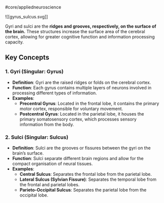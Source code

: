 #core/appliedneuroscience

![[gyrus_sulcus.svg]]

Gyri and sulci are the **ridges and grooves, respectively, on the surface of the brain.** These structures increase the surface area of the cerebral cortex, allowing for greater cognitive function and information processing capacity.

## Key Concepts

### 1. Gyri (Singular: Gyrus)

- **Definition**: Gyri are the raised ridges or folds on the cerebral cortex.
- **Function**: Each gyrus contains multiple layers of neurons involved in processing different types of information.
- **Examples**:
  - **Precentral Gyrus**: Located in the frontal lobe, it contains the primary motor cortex, responsible for voluntary movement.
  - **Postcentral Gyrus**: Located in the parietal lobe, it houses the primary somatosensory cortex, which processes sensory information from the body.

### 2. Sulci (Singular: Sulcus)

- **Definition**: Sulci are the grooves or fissures between the gyri on the brain’s surface.
- **Function**: Sulci separate different brain regions and allow for the compact organisation of neural tissues.
- **Examples**:
  - **Central Sulcus**: Separates the frontal lobe from the parietal lobe.
  - **Lateral Sulcus (Sylvian Fissure)**: Separates the temporal lobe from the frontal and parietal lobes.
  - **Parieto-Occipital Sulcus**: Separates the parietal lobe from the occipital lobe.
